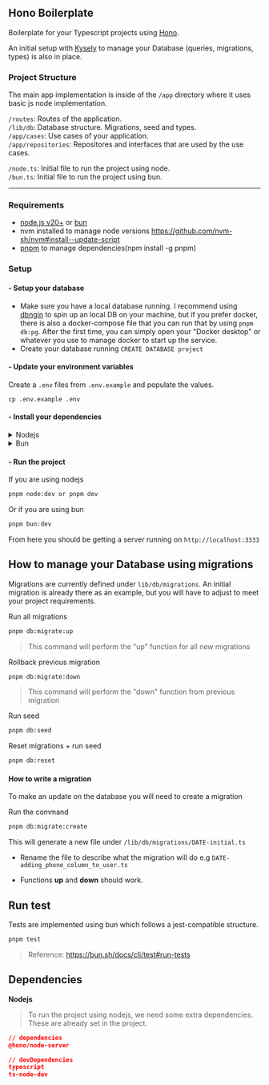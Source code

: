 ## Hono Boilerplate

Boilerplate for your Typescript projects using [Hono](https://hono.dev).

An initial setup with [Kysely](https://kysely.dev) to manage your Database (queries, migrations, types) is also in place.

<!--
[Project Structure](#project-structure)
[Run using Nodejs](#run-using-nodejs)
[Run using Bun](#run-using-bun)
[Database](#database)
[Run test](#run-test)
[Extra Dependencies](#extra-dependencies) -->

### Project Structure

The main app implementation is inside of the `/app` directory where it uses basic js node implementation.

`/routes`: Routes of the application.  
`/lib/db`: Database structure. Migrations, seed and types.  
`/app/cases`: Use cases of your application.  
`/app/repositories`: Repositores and interfaces that are used by the use cases.

`/node.ts`: Initial file to run the project using node.  
`/bun.ts`: Initial file to run the project using bun.

---

### Requirements

- [node.js v20+](https://nodejs.org/en) or [bun](https://bun.sh)
- nvm installed to manage node versions https://github.com/nvm-sh/nvm#install--update-script
- [pnpm](https://pnpm.io) to manage dependencies(npm install -g pnpm)

### Setup

#### **- Setup your database**

- Make sure you have a local database running. I recommend using [dbngin](https://dbngin.com) to spin up an local DB on your machine, but if you prefer docker, there is also a docker-compose file that you can run that by using `pnpm db:pg`. After the first time, you can simply open your "Docker desktop" or whatever you use to manage docker to start up the service.
- Create your database running `CREATE DATABASE project`

#### **- Update your environment variables**

Create a `.env` files from `.env.example` and populate the values.

```
cp .env.example .env
```

#### **- Install your dependencies**

<details>
<summary>Nodejs</summary>
```sh
nvm use
pnpm install
```
</details>

<details>
<summary>Bun</summary>
```sh
bun install
```
</details>

#### **- Run the project**

If you are using nodejs

```sh
pnpm node:dev or pnpm dev
```

Or if you are using bun

```sh
pnpm bun:dev
```

From here you should be getting a server running on `http://localhost:3333`

## How to manage your Database using migrations

Migrations are currently defined under `lib/db/migrations`. An initial migration is already there as an example, but you will have to adjust to meet your project requirements.

Run all migrations

```sh
pnpm db:migrate:up
```

> This command will perform the "up" function for all new migrations

Rollback previous migration

```sh
pnpm db:migrate:down
```

> This command will perform the "down" function from previous migration

Run seed

```sh
pnpm db:seed
```

Reset migrations + run seed

```sh
pnpm db:reset
```

#### How to write a migration

To make an update on the database you will need to create a migration

Run the command

```sh
pnpm db:migrate:create
```

This will generate a new file under `/lib/db/migrations/DATE-initial.ts`

- Rename the file to describe what the migration will do e.g `DATE-adding_phone_column_to_user.ts`

- Functions **up** and **down** should work.

## Run test

Tests are implemented using bun which follows a jest-compatible structure.

```sh
pnpm test
```

> Reference: https://bun.sh/docs/cli/test#run-tests

## Dependencies

**Nodejs**

> To run the project using nodejs, we need some extra dependencies.
> These are already set in the project.

```json
// dependencies
@hono/node-server

// devDependencies
typescript
ts-node-dev
```
